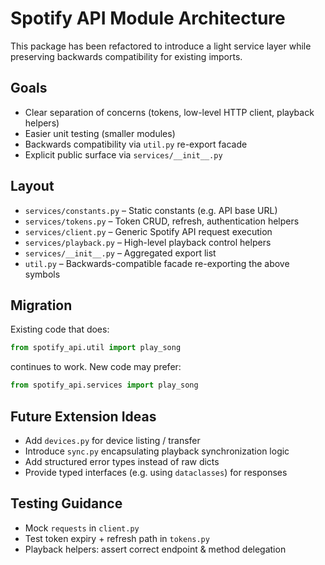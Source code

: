 # Spotify API Module Architecture

This package has been refactored to introduce a light service layer while preserving backwards compatibility for existing imports.

## Goals
- Clear separation of concerns (tokens, low-level HTTP client, playback helpers)
- Easier unit testing (smaller modules)
- Backwards compatibility via `util.py` re-export facade
- Explicit public surface via `services/__init__.py`

## Layout
- `services/constants.py` – Static constants (e.g. API base URL)
- `services/tokens.py` – Token CRUD, refresh, authentication helpers
- `services/client.py` – Generic Spotify API request execution
- `services/playback.py` – High-level playback control helpers
- `services/__init__.py` – Aggregated export list
- `util.py` – Backwards-compatible facade re-exporting the above symbols

## Migration
Existing code that does:
```python
from spotify_api.util import play_song
```
continues to work. New code may prefer:
```python
from spotify_api.services import play_song
```

## Future Extension Ideas
- Add `devices.py` for device listing / transfer
- Introduce `sync.py` encapsulating playback synchronization logic
- Add structured error types instead of raw dicts
- Provide typed interfaces (e.g. using `dataclasses`) for responses

## Testing Guidance
- Mock `requests` in `client.py`
- Test token expiry + refresh path in `tokens.py`
- Playback helpers: assert correct endpoint & method delegation

